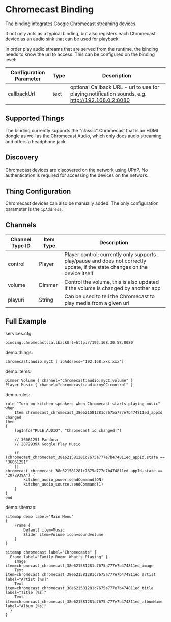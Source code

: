 # Chromecast Binding

The binding integrates Google Chromecast streaming devices.

It not only acts as a typical binding, but also registers each Chromecast device as an audio sink that can be used for playback.

In order play audio streams that are served from the runtime, the binding needs to know the url to access. This can be configured on the binding level:

| Configuration Parameter | Type    | Description  |
|-------------|--------|-----------------------------|
| callbackUrl | text | optional Callback URL - url to use for playing notification sounds, e.g. http://192.168.0.2:8080 |


## Supported Things

The binding currently supports the "classic" Chromecast that is an HDMI dongle as well as the Chromecast Audio, which only does audio streaming and offers a headphone jack.

## Discovery

Chromecast devices are discovered on the network using UPnP.
No authentication is required for accessing the devices on the network.

## Thing Configuration

Chromecast devices can also be manually added. The only configuration parameter is the `ipAddress`.

## Channels

| Channel Type ID | Item Type    | Description  |
|-------------|--------|-----------------------------|
| control | Player | Player control; currently only supports play/pause and does not correctly update, if the state changes on the device itself |
| volume | Dimmer | Control the volume, this is also updated if the volume is changed by another app |
| playuri | String | Can be used to tell the Chromecast to play media from a given url |

## Full Example

services.cfg:

```
binding.chromecast:callbackUrl=http://192.168.30.58:8080
```

demo.things:

```
chromecast:audio:myCC [ ipAddress="192.168.xxx.xxx"]
```

demo.items:

```
Dimmer Volume { channel="chromecast:audio:myCC:volume" }
Player Music { channel="chromecast:audio:myCC:control" }
```

demo.rules:

```
rule "Turn on kitchen speakers when Chromecast starts playing music"
when
    Item chromecast_chromecast_38e621581281c7675a777e7b474811ed_appId changed
then
{
	logInfo("RULE.AUDIO", "Chromecast id changed!")

	// 36061251 Pandora
	// 2872939A Google Play Music

	if (chromecast_chromecast_38e621581281c7675a777e7b474811ed_appId.state == "36061251"
	|| chromecast_chromecast_38e621581281c7675a777e7b474811ed_appId.state == "2872939A") {
		kitchen_audio_power.sendCommand(ON)
		kitchen_audio_source.sendCommand(1)
	}
}
end
```

demo.sitemap:

```
sitemap demo label="Main Menu"
{
    Frame {
        Default item=Music
        Slider item=Volume icon=soundvolume
    }
}
```

```
sitemap chromecast label="Chromecasts" {
  Frame label="Family Room: What's Playing" {
    Image item=chromecast_chromecast_38e621581281c7675a777e7b474811ed_image
    Text item=chromecast_chromecast_38e621581281c7675a777e7b474811ed_artist label="Artist [%s]"
    Text item=chromecast_chromecast_38e621581281c7675a777e7b474811ed_title label="Title [%s]"
    Text item=chromecast_chromecast_38e621581281c7675a777e7b474811ed_albumName label="Album [%s]"
  }
}
```
